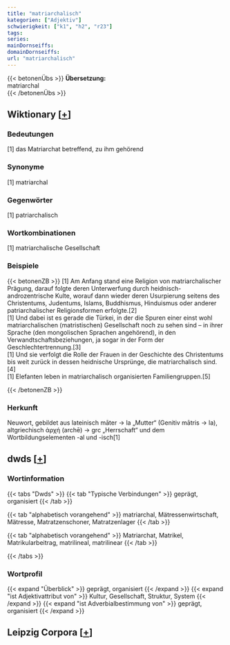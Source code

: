 ```yaml
---
title: "matriarchalisch"
kategorien: ["Adjektiv"]
schwierigkeit: ["k1", "h2", "r23"]
tags:
series:
mainDornseiffs:
domainDornseiffs:
url: "matriarchalisch"
---
```


{{< betonenÜbs >}}
**Übersetzung:**  
matriarchal  
{{< /betonenÜbs >}}

## Wiktionary [[+](https://de.wiktionary.org/wiki/matriarchalisch)]

### Bedeutungen
[1] das Matriarchat betreffend, zu ihm gehörend  

### Synonyme
[1] matriarchal  

### Gegenwörter
[1] patriarchalisch  

### Wortkombinationen
[1] matriarchalische Gesellschaft  

### Beispiele
{{< betonenZB >}}
[1] Am Anfang stand eine Religion von matriarchalischer Prägung, darauf folgte deren Unterwerfung durch heidnisch-androzentrische Kulte, worauf dann wieder deren Usurpierung seitens des Christentums, Judentums, Islams, Buddhismus, Hinduismus oder anderer patriarchalischer Religionsformen erfolgte.[2]  
[1] Und dabei ist es gerade die Türkei, in der die Spuren einer einst wohl matriarchalischen (matristischen) Gesellschaft noch zu sehen sind – in ihrer Sprache (den mongolischen Sprachen angehörend), in den Verwandtschaftsbeziehungen, ja sogar in der Form der Geschlechtertrennung.[3]  
[1] Und sie verfolgt die Rolle der Frauen in der Geschichte des Christentums bis weit zurück in dessen heidnische Ursprünge, die matriarchalisch sind.[4]  
[1] Elefanten leben in matriarchalisch organisierten Familiengruppen.[5]  

{{< /betonenZB >}}
### Herkunft
Neuwort, gebildet aus lateinisch māter → la „Mutter“ (Genitiv mātris → la), altgriechisch ἀρχή (archē) → grc „Herrschaft“ und dem Wortbildungselementen -al und -isch[1]  



## dwds [[+](https://www.dwds.de/wb/matriarchalisch)]

### Wortinformation
{{< tabs "Dwds" >}}
{{< tab "Typische Verbindungen" >}}
geprägt, organisiert
{{< /tab >}}

{{< tab "alphabetisch vorangehend" >}}
matriarchal, Mätressenwirtschaft, Mätresse, Matratzenschoner, Matratzenlager
{{< /tab >}}

{{< tab "alphabetisch vorangehend" >}}
Matriarchat, Matrikel, Matrikularbeitrag, matrilineal, matrilinear
{{< /tab >}}

{{< /tabs >}}

### Wortprofil
{{< expand "Überblick" >}} geprägt, organisiert {{< /expand >}}
{{< expand "ist Adjektivattribut von" >}} Kultur, Gesellschaft, Struktur, System {{< /expand >}}
{{< expand "ist Adverbialbestimmung von" >}} geprägt, organisiert {{< /expand >}}

## Leipzig Corpora [[+](https://corpora.uni-leipzig.de/en/res?word=matriarchalisch&corpusId=deu_newscrawl-public_2018)]

